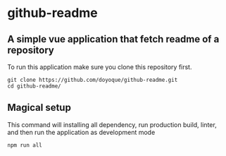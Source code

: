 # github-readme

## A simple vue application that fetch readme of a repository

To run this application make sure you clone this repository first.
```
git clone https://github.com/doyoque/github-readme.git
cd github-readme/
```

## Magical setup

This command will installing all dependency, run production build, linter, and then run the application as development mode
```
npm run all
```
